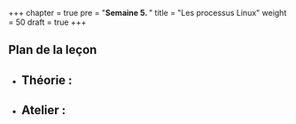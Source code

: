 +++
chapter = true
pre = "<b>Semaine 5. </b>"
title = "Les processus Linux"
weight = 50
draft = true
+++

## Plan de la leçon

- **Théorie :**
  - 

- **Atelier :**
  - 
